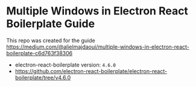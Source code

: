 # Multiple Windows in Electron React Boilerplate Guide

This repo was created for the guide https://medium.com/@alielmajdaoui/multiple-windows-in-electron-react-boilerplate-c6d763f38306

- electron-react-boilerplate version: `4.6.0`
- https://github.com/electron-react-boilerplate/electron-react-boilerplate/tree/v4.6.0
